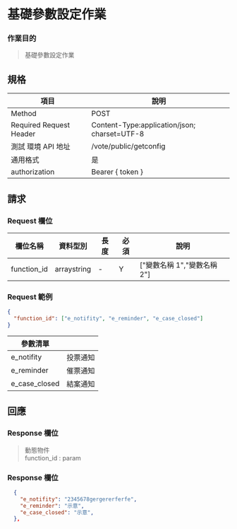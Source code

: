# 基礎參數設定作業

### 作業目的

> 基礎參數設定作業

## 規格

| 項目                    | 說明                                         |
| ----------------------- | -------------------------------------------- |
| Method                  | POST                                         |
| Required Request Header | Content-Type:application/json; charset=UTF-8 |
| 測試 環境 API 地址      | /vote/public/getconfig                       |
| 通用格式                | 是                                           |
| authorization           | Bearer { token }                             |

## 請求

### Request 欄位

| 欄位名稱    | 資料型別    | 長度 | 必須 | 說明                        |
| ----------- | ----------- | ---- | ---- | --------------------------- |
| function_id | arraystring | -    | Y    | ["變數名稱 1","變數名稱 2"] |

### Request 範例

```json
{
  "function_id": ["e_notifity", "e_reminder", "e_case_closed"]
}
```

| 參數清單      |          |
| ------------- | -------- |
| e_notifity    | 投票通知 |
| e_reminder    | 催票通知 |
| e_case_closed | 結案通知 |

## 回應

### Response 欄位

> 動態物件 <br>
> function_id : param

### Response 欄位

```json
  {
    "e_notifity": "2345678gergererferfe",
    "e_reminder": "示意",
    "e_case_closed": "示意",
  },
```
